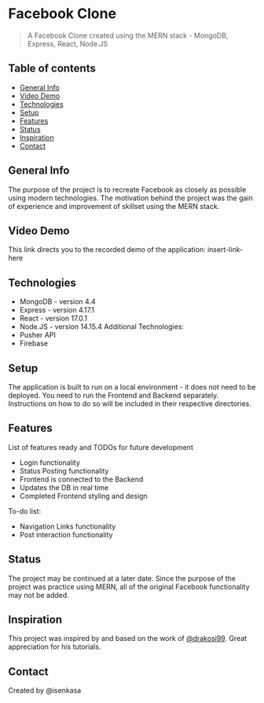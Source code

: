 # Facebook Clone
> A Facebook Clone created using the MERN stack - MongoDB, Express, React, Node.JS

## Table of contents
* [General Info](#general-info)
* [Video Demo](#video-demo)
* [Technologies](#technologies)
* [Setup](#setup)
* [Features](#features)
* [Status](#status)
* [Inspiration](#inspiration)
* [Contact](#contact)

## General Info
The purpose of the project is to recreate Facebook as closely as possible using modern technologies. The motivation behind the project was the gain of experience and improvement of skillset using the MERN stack.

## Video Demo
This link directs you to the recorded demo of the application: insert-link-here

## Technologies
* MongoDB - version 4.4
* Express - version 4.17.1
* React - version 17.0.1
* Node.JS - version 14.15.4
Additional Technologies:
* Pusher API
* Firebase

## Setup
The application is built to run on a local environment - it does not need to be deployed. You need to run the Frontend and Backend separately. Instructions on how to do so will be included in their respective directories.

## Features
List of features ready and TODOs for future development
* Login functionality
* Status Posting functionality
* Frontend is connected to the Backend
* Updates the DB in real time
* Completed Frontend styling and design

To-do list:
* Navigation Links functionality
* Post interaction functionality

## Status
The project may be continued at a later date. Since the purpose of the project was practice using MERN, all of the original Facebook functionality may not be added.

## Inspiration
This project was inspired by and based on the work of [@drakosi99](https://github.com/drakosi99). Great appreciation for his tutorials.

## Contact
Created by @isenkasa
